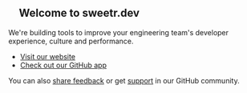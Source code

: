 ## <img src="https://sweetr.dev/_next/static/media/logo.6b9acaaf.svg" width="16"/> Welcome to sweetr.dev


We're building tools to improve your engineering team's developer experience, culture and performance.

- [Visit our website](https://sweetr.dev)  
- [Check out our GitHub app](https://github.com/apps/sweetr-dev)

You can also [share feedback](https://github.com/orgs/sweetr-dev/discussions/new/choose) or get [support](https://github.com/orgs/sweetr-dev/discussions/new?category=support) in our GitHub community.
